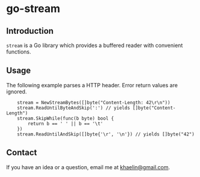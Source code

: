 
# go-stream

## Introduction
`stream` is a Go library which provides a buffered reader with convenient
functions.

## Usage

The following example parses a HTTP header. Error return values are ignored.

```
	stream = NewStreamBytes([]byte("Content-Length: 42\r\n"))
	stream.ReadUntilByteAndSkip(':') // yields []byte("Content-Length")
	stream.SkipWhile(func(b byte) bool {
		return b == ' ' || b == '\t'
	})
	stream.ReadUntilAndSkip([]byte{'\r', '\n'}) // yields []byte("42")
```

## Contact
If you have an idea or a question, email me at <khaelin@gmail.com>.
